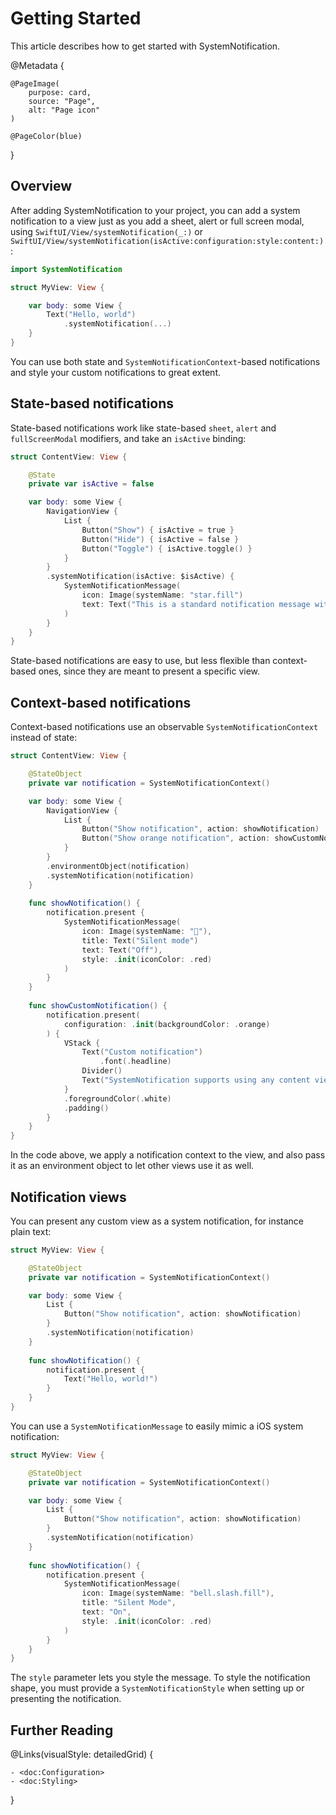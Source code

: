 # Getting Started

This article describes how to get started with SystemNotification.

@Metadata {
    
    @PageImage(
        purpose: card,
        source: "Page",
        alt: "Page icon"
    )
    
    @PageColor(blue)
}



## Overview

After adding SystemNotification to your project, you can add a system notification to a view just as you add a sheet, alert or full screen modal, using ``SwiftUI/View/systemNotification(_:)`` or ``SwiftUI/View/systemNotification(isActive:configuration:style:content:)``:

```swift
import SystemNotification

struct MyView: View {

    var body: some View {
        Text("Hello, world")
            .systemNotification(...)
    }
}
```

You can use both state and ``SystemNotificationContext``-based notifications and style your custom notifications to great extent.



## State-based notifications

State-based notifications work like state-based `sheet`, `alert` and `fullScreenModal` modifiers, and take an `isActive` binding:

```swift
struct ContentView: View {

    @State 
    private var isActive = false

    var body: some View {
        NavigationView {
            List {
                Button("Show") { isActive = true }
                Button("Hide") { isActive = false }
                Button("Toggle") { isActive.toggle() }
            }
        }
        .systemNotification(isActive: $isActive) {
            SystemNotificationMessage(
                icon: Image(systemName: "star.fill")
                text: Text("This is a standard notification message with just the small text and a star icon")
            )
        }
    }
}
```

State-based notifications are easy to use, but less flexible than context-based ones, since they are meant to present a specific view.



## Context-based notifications

Context-based notifications use an observable ``SystemNotificationContext`` instead of state:

```swift
struct ContentView: View {

    @StateObject 
    private var notification = SystemNotificationContext()

    var body: some View {
        NavigationView {
            List {
                Button("Show notification", action: showNotification)
                Button("Show orange notification", action: showCustomNotification)
            }
        }
        .environmentObject(notification)
        .systemNotification(notification)
    }
    
    func showNotification() {
        notification.present {
            SystemNotificationMessage(
                icon: Image(systemName: "􀋚"),
                title: Text("Silent mode")
                text: Text("Off"),
                style: .init(iconColor: .red)
            )
        }
    }
    
    func showCustomNotification() {
        notification.present(
            configuration: .init(backgroundColor: .orange)
        ) {
            VStack {
                Text("Custom notification")
                    .font(.headline)
                Divider()
                Text("SystemNotification supports using any content views you like.")
            }
            .foregroundColor(.white)
            .padding()
        }
    }
}
```

In the code above, we apply a notification context to the view, and also pass it as an environment object to let other views use it as well. 



## Notification views

You can present any custom view as a system notification, for instance plain text:

```swift
struct MyView: View {

    @StateObject 
    private var notification = SystemNotificationContext()

    var body: some View {
        List {
            Button("Show notification", action: showNotification)
        }
        .systemNotification(notification)
    }
    
    func showNotification() {
        notification.present {
            Text("Hello, world!")
        }
    }
}
```

You can use a ``SystemNotificationMessage`` to easily mimic a iOS system notification:

```swift
struct MyView: View {

    @StateObject 
    private var notification = SystemNotificationContext()

    var body: some View {
        List {
            Button("Show notification", action: showNotification)
        }
        .systemNotification(notification)
    }
    
    func showNotification() {
        notification.present {
            SystemNotificationMessage(
                icon: Image(systemName: "bell.slash.fill"),
                title: "Silent Mode",
                text: "On",
                style: .init(iconColor: .red)
            )
        }
    }
}
```

The `style` parameter lets you style the message.  To style the notification shape, you must provide a ``SystemNotificationStyle`` when setting up or presenting the notification.



## Further Reading

@Links(visualStyle: detailedGrid) {
    
    - <doc:Configuration>
    - <doc:Styling>
}
